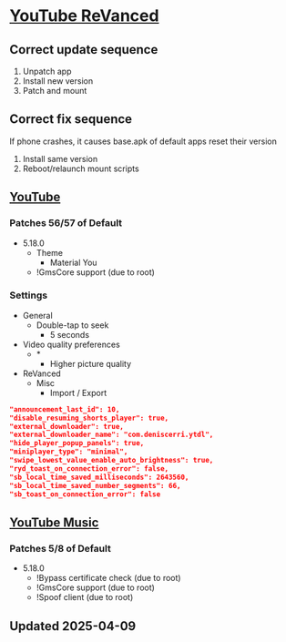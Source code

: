 # [YouTube ReVanced](./README.md)

## Correct update sequence

1. Unpatch app
2. Install new version
3. Patch and mount

## Correct fix sequence

If phone crashes, it causes base.apk of default apps reset their version

1. Install same version
2. Reboot/relaunch mount scripts

## [YouTube](https://revanced.app/patches?pkg=com.google.android.youtube)

### Patches 56/57 of Default

- 5.18.0
  - Theme
    - Material You
  - !GmsCore support (due to root)

### Settings

- General
  - Double-tap to seek
    - 5 seconds
- Video quality preferences
  - \*
    - Higher picture quality
- ReVanced
  - Misc
    - Import / Export

```json
"announcement_last_id": 10,
"disable_resuming_shorts_player": true,
"external_downloader": true,
"external_downloader_name": "com.deniscerri.ytdl",
"hide_player_popup_panels": true,
"miniplayer_type": "minimal",
"swipe_lowest_value_enable_auto_brightness": true,
"ryd_toast_on_connection_error": false,
"sb_local_time_saved_milliseconds": 2643560,
"sb_local_time_saved_number_segments": 66,
"sb_toast_on_connection_error": false
```

## [YouTube Music](https://revanced.app/patches?pkg=com.google.android.apps.youtube.music)

### Patches 5/8 of Default

- 5.18.0
  - !Bypass certificate check (due to root)
  - !GmsCore support (due to root)
  - !Spoof client (due to root)

## Updated 2025-04-09
